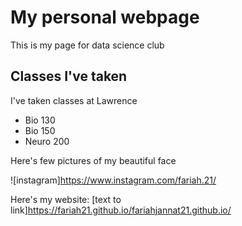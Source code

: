 # My personal webpage
This is my page for data science club

## Classes I've taken 

I've taken classes at Lawrence 

- Bio 130
- Bio 150
- Neuro 200

Here's few pictures of my beautiful face 

![instagram]https://www.instagram.com/fariah.21/ 

Here's my website: [text to link]https://fariah21.github.io/fariahjannat21.github.io/
